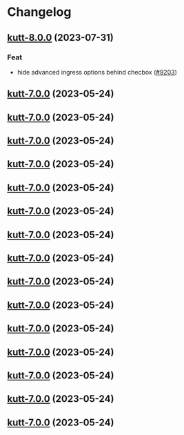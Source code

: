 # Changelog








## [kutt-8.0.0](https://github.com/truecharts/charts/compare/kutt-7.0.0...kutt-8.0.0) (2023-07-31)

### Feat

- hide advanced ingress options behind checbox ([#9203](https://github.com/truecharts/charts/issues/9203))
  
  


## [kutt-7.0.0](https://github.com/truecharts/charts/compare/kutt-6.0.24...kutt-7.0.0) (2023-05-24)




## [kutt-7.0.0](https://github.com/truecharts/charts/compare/kutt-6.0.24...kutt-7.0.0) (2023-05-24)




## [kutt-7.0.0](https://github.com/truecharts/charts/compare/kutt-6.0.24...kutt-7.0.0) (2023-05-24)




## [kutt-7.0.0](https://github.com/truecharts/charts/compare/kutt-6.0.24...kutt-7.0.0) (2023-05-24)




## [kutt-7.0.0](https://github.com/truecharts/charts/compare/kutt-6.0.24...kutt-7.0.0) (2023-05-24)




## [kutt-7.0.0](https://github.com/truecharts/charts/compare/kutt-6.0.24...kutt-7.0.0) (2023-05-24)




## [kutt-7.0.0](https://github.com/truecharts/charts/compare/kutt-6.0.24...kutt-7.0.0) (2023-05-24)




## [kutt-7.0.0](https://github.com/truecharts/charts/compare/kutt-6.0.24...kutt-7.0.0) (2023-05-24)




## [kutt-7.0.0](https://github.com/truecharts/charts/compare/kutt-6.0.24...kutt-7.0.0) (2023-05-24)




## [kutt-7.0.0](https://github.com/truecharts/charts/compare/kutt-6.0.24...kutt-7.0.0) (2023-05-24)




## [kutt-7.0.0](https://github.com/truecharts/charts/compare/kutt-6.0.24...kutt-7.0.0) (2023-05-24)




## [kutt-7.0.0](https://github.com/truecharts/charts/compare/kutt-6.0.24...kutt-7.0.0) (2023-05-24)




## [kutt-7.0.0](https://github.com/truecharts/charts/compare/kutt-6.0.24...kutt-7.0.0) (2023-05-24)




## [kutt-7.0.0](https://github.com/truecharts/charts/compare/kutt-6.0.24...kutt-7.0.0) (2023-05-24)




## [kutt-7.0.0](https://github.com/truecharts/charts/compare/kutt-6.0.24...kutt-7.0.0) (2023-05-24)

